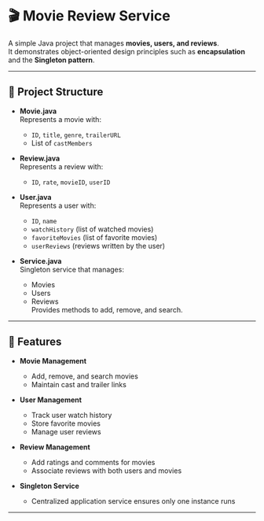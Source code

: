 # 🎬 Movie Review Service

A simple Java project that manages **movies, users, and reviews**.  
It demonstrates object-oriented design principles such as **encapsulation** and the **Singleton pattern**.

---

## 📂 Project Structure

- **Movie.java**  
  Represents a movie with:
  - `ID`, `title`, `genre`, `trailerURL`
  - List of `castMembers`

- **Review.java**  
  Represents a review with:
  - `ID`, `rate`, `movieID`, `userID`

- **User.java**  
  Represents a user with:
  - `ID`, `name`
  - `watchHistory` (list of watched movies)
  - `favoriteMovies` (list of favorite movies)
  - `userReviews` (reviews written by the user)

- **Service.java**  
  Singleton service that manages:
  - Movies
  - Users
  - Reviews  
  Provides methods to add, remove, and search.

---

## 🚀 Features

- **Movie Management**
  - Add, remove, and search movies
  - Maintain cast and trailer links  

- **User Management**
  - Track user watch history
  - Store favorite movies
  - Manage user reviews  

- **Review Management**
  - Add ratings and comments for movies
  - Associate reviews with both users and movies  

- **Singleton Service**
  - Centralized application service ensures only one instance runs

---
